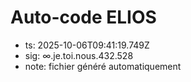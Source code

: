 # Auto-code ELIOS
- ts: 2025-10-06T09:41:19.749Z
- sig: ∞.je.toi.nous.432.528
- note: fichier généré automatiquement